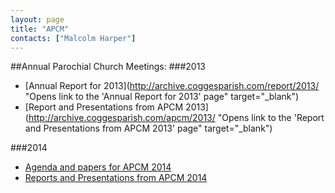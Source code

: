 ```yaml
---
layout: page
title: "APCM"
contacts: ["Malcolm Harper"]
---
```

##Annual Parochial Church Meetings:
###2013
* [Annual Report for 2013](http://archive.coggesparish.com/report/2013/ "Opens link to the 'Annual Report for 2013' page" target="_blank")
* [Report and Presentations from APCM 2013](http://archive.coggesparish.com/apcm/2013/ "Opens link to the 'Report and Presentations from APCM 2013' page" target="_blank")

###2014
* [Agenda and papers for APCM 2014](./2014/agenda.html "Opens link to the 'Agenda and papers for APCM 2014' page")
* [Reports and Presentations from APCM 2014](./2014/index.html "Opens link to the 'Reports and Presentations from APCM 2014' page")
